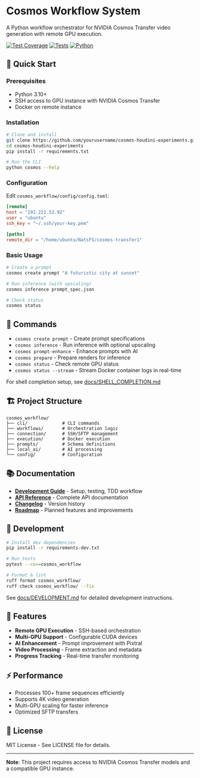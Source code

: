 # Cosmos Workflow System

A Python workflow orchestrator for NVIDIA Cosmos Transfer video generation with remote GPU execution.

[![Test Coverage](https://img.shields.io/badge/coverage-80%25-green.svg)](tests/)
[![Tests](https://img.shields.io/badge/tests-613%20tests-brightgreen.svg)](tests/)
[![Python](https://img.shields.io/badge/python-3.10%2B-blue.svg)](https://www.python.org/)

## 🚀 Quick Start

### Prerequisites
- Python 3.10+
- SSH access to GPU instance with NVIDIA Cosmos Transfer
- Docker on remote instance

### Installation
```bash
# Clone and install
git clone https://github.com/yourusername/cosmos-houdini-experiments.git
cd cosmos-houdini-experiments
pip install -r requirements.txt

# Run the CLI
python cosmos --help
```

### Configuration
Edit `cosmos_workflow/config/config.toml`:
```toml
[remote]
host = "192.222.52.92"
user = "ubuntu"
ssh_key = "~/.ssh/your-key.pem"

[paths]
remote_dir = "/home/ubuntu/NatsFS/cosmos-transfer1"
```

### Basic Usage
```bash
# Create a prompt
cosmos create prompt "A futuristic city at sunset"

# Run inference (with upscaling)
cosmos inference prompt_spec.json

# Check status
cosmos status
```

## 📁 Commands

- `cosmos create prompt` - Create prompt specifications
- `cosmos inference` - Run inference with optional upscaling
- `cosmos prompt-enhance` - Enhance prompts with AI
- `cosmos prepare` - Prepare renders for inference
- `cosmos status` - Check remote GPU status
- `cosmos status --stream` - Stream Docker container logs in real-time

For shell completion setup, see [docs/SHELL_COMPLETION.md](docs/SHELL_COMPLETION.md)

## 🏗️ Project Structure
```
cosmos_workflow/
├── cli/             # CLI commands
├── workflows/       # Orchestration logic
├── connection/      # SSH/SFTP management
├── execution/       # Docker execution
├── prompts/         # Schema definitions
├── local_ai/        # AI processing
└── config/          # Configuration
```

## 📚 Documentation

- **[Development Guide](docs/DEVELOPMENT.md)** - Setup, testing, TDD workflow
- **[API Reference](docs/API.md)** - Complete API documentation
- **[Changelog](CHANGELOG.md)** - Version history
- **[Roadmap](ROADMAP.md)** - Planned features and improvements

## 🧪 Development

```bash
# Install dev dependencies
pip install -r requirements-dev.txt

# Run tests
pytest --cov=cosmos_workflow

# Format & lint
ruff format cosmos_workflow/
ruff check cosmos_workflow/ --fix
```

See [docs/DEVELOPMENT.md](docs/DEVELOPMENT.md) for detailed development instructions.

## 🎯 Features

- **Remote GPU Execution** - SSH-based orchestration
- **Multi-GPU Support** - Configurable CUDA devices
- **AI Enhancement** - Prompt improvement with Pixtral
- **Video Processing** - Frame extraction and metadata
- **Progress Tracking** - Real-time transfer monitoring

## ⚡ Performance

- Processes 100+ frame sequences efficiently
- Supports 4K video generation
- Multi-GPU scaling for faster inference
- Optimized SFTP transfers

## 📄 License

MIT License - See LICENSE file for details.

---

**Note**: This project requires access to NVIDIA Cosmos Transfer models and a compatible GPU instance.
